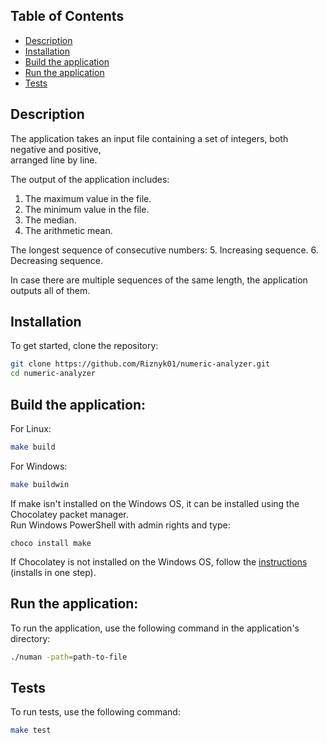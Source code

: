 ## Table of Contents

- [Description](#description)
- [Installation](#installation)
- [Build the application](#build-the-application)
- [Run the application](#run-the-application)
- [Tests](#tests)

## Description

The application takes an input file containing a set of integers, both negative and positive,  
arranged line by line.  

The output of the application includes:

1. The maximum value in the file.
2. The minimum value in the file.
3. The median.
4. The arithmetic mean.

The longest sequence of consecutive numbers:
5. Increasing sequence.
6. Decreasing sequence.

In case there are multiple sequences of the same length, the application outputs all of them.


## Installation

To get started, clone the repository:

```bash
git clone https://github.com/Riznyk01/numeric-analyzer.git
cd numeric-analyzer
```

## Build the application:

For Linux:
```bash
make build
```

For Windows:
```bash
make buildwin
```

If make isn't installed on the Windows OS, it can be installed using the Chocolatey packet manager.  
Run Windows PowerShell with admin rights and type:
```
choco install make
```

If Chocolatey is not installed on the Windows OS, follow the [instructions](https://chocolatey.org/install) (installs in one step).

## Run the application:

To run the application, use the following command in the application's directory:
```bash
./numan -path=path-to-file
```

## Tests

To run tests, use the following command:

```bash
make test
```